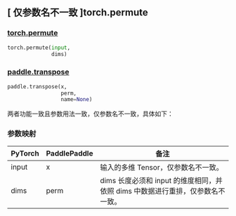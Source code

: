 ## [ 仅参数名不一致 ]torch.permute
### [torch.permute](https://pytorch.org/docs/stable/generated/torch.permute.html?highlight=permute#torch.permute)

```python
torch.permute(input,
              dims)
```

### [paddle.transpose](https://www.paddlepaddle.org.cn/documentation/docs/zh/api/paddle/transpose_cn.html#transpose)

```python
paddle.transpose(x,
                 perm,
                 name=None)
```

两者功能一致且参数用法一致，仅参数名不一致，具体如下：
### 参数映射
| PyTorch       | PaddlePaddle | 备注                                                   |
| ------------- | ------------ | ------------------------------------------------------ |
| input         | x            | 输入的多维 Tensor，仅参数名不一致。                   |
| dims          | perm         | dims 长度必须和 input 的维度相同，并依照 dims 中数据进行重排，仅参数名不一致。 |
